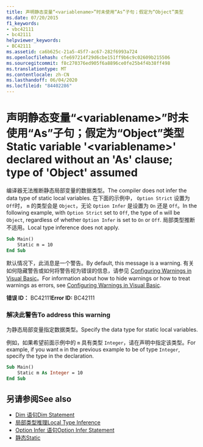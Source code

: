```yaml
---
title: 声明静态变量“<variablename>”时未使用“As”子句；假定为“Object”类型
ms.date: 07/20/2015
f1_keywords:
- vbc42111
- bc42111
helpviewer_keywords:
- BC42111
ms.assetid: ca6b625c-21a5-45f7-ac67-282f6993a724
ms.openlocfilehash: cfe697214f29d6cbe151ff9b6c9c02609b215506
ms.sourcegitcommit: f8c270376ed905f6a8896ce0fe25b4f4b38ff498
ms.translationtype: MT
ms.contentlocale: zh-CN
ms.lasthandoff: 06/04/2020
ms.locfileid: "84402286"
---
```

# <a name="static-variable-variablename-declared-without-an-as-clause-type-of-object-assumed"></a><span data-ttu-id="3b2ad-102">声明静态变量“\<variablename>”时未使用“As”子句；假定为“Object”类型</span><span class="sxs-lookup"><span data-stu-id="3b2ad-102">Static variable '\<variablename>' declared without an 'As' clause; type of 'Object' assumed</span></span>

<span data-ttu-id="3b2ad-103">编译器无法推断静态局部变量的数据类型。</span><span class="sxs-lookup"><span data-stu-id="3b2ad-103">The compiler does not infer the data type of static local variables.</span></span> <span data-ttu-id="3b2ad-104">在下面的示例中， `Option Strict` 设置为 `Off`时， `m` 的类型会是 `Object`，无论 `Option Infer` 是设置为 `On` 还是 `Off`。</span><span class="sxs-lookup"><span data-stu-id="3b2ad-104">In the following example, with `Option Strict` set to `Off`, the type of `m` will be `Object`, regardless of whether `Option Infer` is set to `On` or `Off`.</span></span> <span data-ttu-id="3b2ad-105">局部类型推断不适用。</span><span class="sxs-lookup"><span data-stu-id="3b2ad-105">Local type inference does not apply.</span></span>

```vb
Sub Main()
    Static m = 10
End Sub
```

<span data-ttu-id="3b2ad-106">默认情况下，此消息是一个警告。</span><span class="sxs-lookup"><span data-stu-id="3b2ad-106">By default, this message is a warning.</span></span> <span data-ttu-id="3b2ad-107">有关如何隐藏警告或如何将警告视为错误的信息，请参见 [Configuring Warnings in Visual Basic](/visualstudio/ide/configuring-warnings-in-visual-basic)。</span><span class="sxs-lookup"><span data-stu-id="3b2ad-107">For information about how to hide warnings or how to treat warnings as errors, see [Configuring Warnings in Visual Basic](/visualstudio/ide/configuring-warnings-in-visual-basic).</span></span>

<span data-ttu-id="3b2ad-108">**错误 ID：** BC42111</span><span class="sxs-lookup"><span data-stu-id="3b2ad-108">**Error ID:** BC42111</span></span>

### <a name="to-address-this-warning"></a><span data-ttu-id="3b2ad-109">解决此警告</span><span class="sxs-lookup"><span data-stu-id="3b2ad-109">To address this warning</span></span>

<span data-ttu-id="3b2ad-110">为静态局部变量指定数据类型。</span><span class="sxs-lookup"><span data-stu-id="3b2ad-110">Specify the data type for static local variables.</span></span>

<span data-ttu-id="3b2ad-111">例如，如果希望前面示例中的 `m` 具有类型 `Integer`，请在声明中指定该类型。</span><span class="sxs-lookup"><span data-stu-id="3b2ad-111">For example, if you want `m` in the previous example to be of type `Integer`, specify the type in the declaration.</span></span>

```vb
Sub Main()
    Static m As Integer = 10
End Sub
```

## <a name="see-also"></a><span data-ttu-id="3b2ad-112">另请参阅</span><span class="sxs-lookup"><span data-stu-id="3b2ad-112">See also</span></span>

- [<span data-ttu-id="3b2ad-113">Dim 语句</span><span class="sxs-lookup"><span data-stu-id="3b2ad-113">Dim Statement</span></span>](../language-reference/statements/dim-statement.md)
- [<span data-ttu-id="3b2ad-114">局部类型推理</span><span class="sxs-lookup"><span data-stu-id="3b2ad-114">Local Type Inference</span></span>](../programming-guide/language-features/variables/local-type-inference.md)
- [<span data-ttu-id="3b2ad-115">Option Infer 语句</span><span class="sxs-lookup"><span data-stu-id="3b2ad-115">Option Infer Statement</span></span>](../language-reference/statements/option-infer-statement.md)
- [<span data-ttu-id="3b2ad-116">静态</span><span class="sxs-lookup"><span data-stu-id="3b2ad-116">Static</span></span>](../language-reference/modifiers/static.md)
